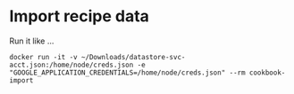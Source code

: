 # Import recipe data

Run it like ... 
```
docker run -it -v ~/Downloads/datastore-svc-acct.json:/home/node/creds.json -e "GOOGLE_APPLICATION_CREDENTIALS=/home/node/creds.json" --rm cookbook-import
```
